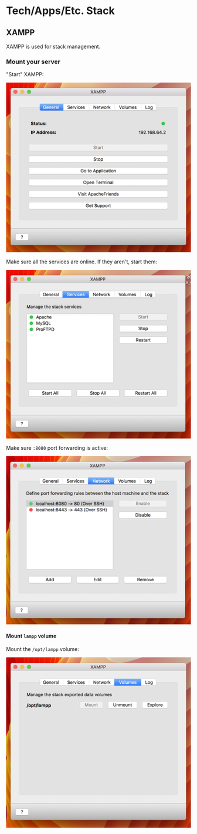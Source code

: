 # Tech/Apps/Etc. Stack

## XAMPP

XAMPP is used for stack management.

### Mount your server
"Start" XAMPP:

![alt text](images/stack/xampp-general.png)

Make sure all the services are online. If they aren't, start them:

![alt text](images/stack/xampp-services.png)

Make sure `:8080` port forwarding is active:

![alt text](images/stack/xampp-network.png)

#### Mount `lampp` volume

Mount the `/opt/lampp` volume:

![alt text](images/stack/xampp-volumes.png)
